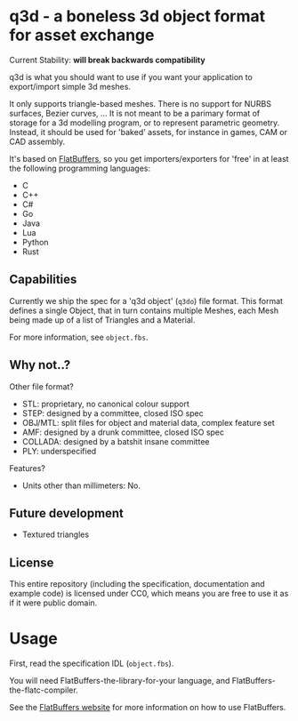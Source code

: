 q3d - a boneless 3d object format for asset exchange
====================================================

Current Stability: **will break backwards compatibility**

q3d is what you should want to use if you want your application to export/import simple 3d meshes.

It only supports triangle-based meshes. There is no support for NURBS surfaces, Bezier curves, ... It is not meant to be a parimary format of storage for a 3d modelling program, or to represent parametric geometry. Instead, it should be used for 'baked' assets, for instance in games, CAM or CAD assembly.

It's based on [FlatBuffers](https://google.github.io/flatbuffers/), so you get importers/exporters for 'free' in at least the following programming languages:
 - C
 - C++
 - C#
 - Go
 - Java
 - Lua
 - Python
 - Rust

Capabilities
------------

Currently we ship the spec for a 'q3d object' (`q3do`) file format. This format defines a single Object, that in turn contains multiple Meshes, each Mesh being made up of a list of Triangles and a Material.

For more information, see `object.fbs`.

Why not..?
----------

Other file format?

 - STL: proprietary, no canonical colour support
 - STEP: designed by a committee, closed ISO spec
 - OBJ/MTL: split files for object and material data, complex feature set
 - AMF: designed by a drunk committee, closed ISO spec
 - COLLADA: designed by a batshit insane committee
 - PLY: underspecified

Features?

 - Units other than millimeters: No.

Future development
------------------

 - Textured triangles

License
-------

This entire repository (including the specification, documentation and example code) is licensed under CC0, which means you are free to use it as if it were public domain.

Usage
=====

First, read the specification IDL (`object.fbs`).

You will need FlatBuffers-the-library-for-your language, and FlatBuffers-the-flatc-compiler.

See the [FlatBuffers website](https://google.github.io/flatbuffers/flatbuffers_guide_building.html) for more information on how to use FlatBuffers.
